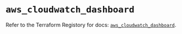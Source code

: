 # `aws_cloudwatch_dashboard`

Refer to the Terraform Registory for docs: [`aws_cloudwatch_dashboard`](https://registry.terraform.io/providers/hashicorp/aws/5.20.1/docs/resources/cloudwatch_dashboard).
